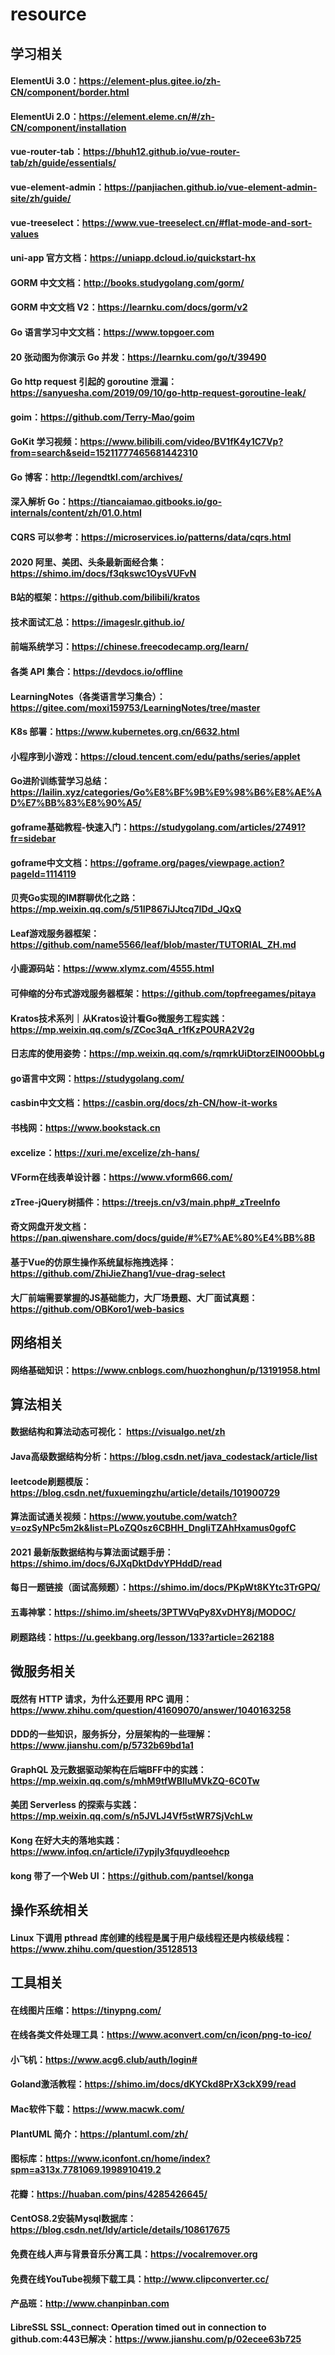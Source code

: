 # resource

## 学习相关
#### ElementUi 3.0：https://element-plus.gitee.io/zh-CN/component/border.html
#### ElementUi 2.0：https://element.eleme.cn/#/zh-CN/component/installation
#### vue-router-tab：https://bhuh12.github.io/vue-router-tab/zh/guide/essentials/
#### vue-element-admin：https://panjiachen.github.io/vue-element-admin-site/zh/guide/
#### vue-treeselect：https://www.vue-treeselect.cn/#flat-mode-and-sort-values
#### uni-app 官方文档：https://uniapp.dcloud.io/quickstart-hx
#### GORM 中文文档：http://books.studygolang.com/gorm/
#### GORM 中文文档 V2：https://learnku.com/docs/gorm/v2
#### Go 语言学习中文文档：https://www.topgoer.com
#### 20 张动图为你演示 Go 并发：https://learnku.com/go/t/39490
#### Go http request 引起的 goroutine 泄漏：https://sanyuesha.com/2019/09/10/go-http-request-goroutine-leak/
#### goim：https://github.com/Terry-Mao/goim
#### GoKit 学习视频：https://www.bilibili.com/video/BV1fK4y1C7Vp?from=search&seid=15211777465681442310
#### Go 博客：http://legendtkl.com/archives/
#### 深入解析 Go：https://tiancaiamao.gitbooks.io/go-internals/content/zh/01.0.html
#### CQRS 可以参考：https://microservices.io/patterns/data/cqrs.html
#### 2020 阿里、美团、头条最新面经合集：https://shimo.im/docs/f3qkswc1OysVUFvN
#### B站的框架：https://github.com/bilibili/kratos
#### 技术面试汇总：https://imageslr.github.io/
#### 前端系统学习：https://chinese.freecodecamp.org/learn/
#### 各类 API 集合：https://devdocs.io/offline
#### LearningNotes（各类语言学习集合）：https://gitee.com/moxi159753/LearningNotes/tree/master
#### K8s 部署：https://www.kubernetes.org.cn/6632.html
#### 小程序到小游戏：https://cloud.tencent.com/edu/paths/series/applet
#### Go进阶训练营学习总结：https://lailin.xyz/categories/Go%E8%BF%9B%E9%98%B6%E8%AE%AD%E7%BB%83%E8%90%A5/
#### goframe基础教程-快速入门：https://studygolang.com/articles/27491?fr=sidebar
#### goframe中文文档：https://goframe.org/pages/viewpage.action?pageId=1114119
#### 贝壳Go实现的IM群聊优化之路：https://mp.weixin.qq.com/s/51IP867iJJtcq7IDd_JQxQ
#### Leaf游戏服务器框架：https://github.com/name5566/leaf/blob/master/TUTORIAL_ZH.md
#### 小鹿源码站：https://www.xlymz.com/4555.html
#### 可伸缩的分布式游戏服务器框架：https://github.com/topfreegames/pitaya
#### Kratos技术系列｜从Kratos设计看Go微服务工程实践：https://mp.weixin.qq.com/s/ZCoc3qA_r1fKzPOURA2V2g
#### 日志库的使用姿势：https://mp.weixin.qq.com/s/rqmrkUiDtorzEIN00ObbLg
#### go语言中文网：https://studygolang.com/
#### casbin中文文档：https://casbin.org/docs/zh-CN/how-it-works
#### 书栈网：https://www.bookstack.cn
#### excelize：https://xuri.me/excelize/zh-hans/
#### VForm在线表单设计器：https://www.vform666.com/
#### zTree-jQuery树插件：https://treejs.cn/v3/main.php#_zTreeInfo
#### 奇文网盘开发文档：https://pan.qiwenshare.com/docs/guide/#%E7%AE%80%E4%BB%8B
#### 基于Vue的仿原生操作系统鼠标拖拽选择：https://github.com/ZhiJieZhang1/vue-drag-select
#### 大厂前端需要掌握的JS基础能力，大厂场景题、大厂面试真题：https://github.com/OBKoro1/web-basics

## 网络相关
#### 网络基础知识：https://www.cnblogs.com/huozhonghun/p/13191958.html

## 算法相关
#### 数据结构和算法动态可视化： https://visualgo.net/zh
#### Java高级数据结构分析：https://blog.csdn.net/java_codestack/article/list
#### leetcode刷题模版：https://blog.csdn.net/fuxuemingzhu/article/details/101900729
#### 算法面试通关视频：https://www.youtube.com/watch?v=ozSyNPc5m2k&list=PLoZQ0sz6CBHH_DngliTZAhHxamus0gofC
#### 2021 最新版数据结构与算法面试题手册：https://shimo.im/docs/6JXqDktDdvYPHddD/read
#### 每日一题链接（面试高频题）：https://shimo.im/docs/PKpWt8KYtc3TrGPQ/
#### 五毒神掌：https://shimo.im/sheets/3PTWVqPy8XvDHY8j/MODOC/
#### 刷题路线：https://u.geekbang.org/lesson/133?article=262188

## 微服务相关
#### 既然有 HTTP 请求，为什么还要用 RPC 调用：https://www.zhihu.com/question/41609070/answer/1040163258
#### DDD的一些知识，服务拆分，分层架构的一些理解：https://www.jianshu.com/p/5732b69bd1a1
#### GraphQL 及元数据驱动架构在后端BFF中的实践：https://mp.weixin.qq.com/s/mhM9tfWBlIuMVkZQ-6C0Tw
#### 美团 Serverless 的探索与实践：https://mp.weixin.qq.com/s/n5JVLJ4Vf5stWR7SjVchLw
#### Kong 在好大夫的落地实践：https://www.infoq.cn/article/i7ypjly3fquydleoehcp
#### kong 带了一个Web UI：https://github.com/pantsel/konga

## 操作系统相关
#### Linux 下调用 pthread 库创建的线程是属于用户级线程还是内核级线程：https://www.zhihu.com/question/35128513

## 工具相关
#### 在线图片压缩：https://tinypng.com/
#### 在线各类文件处理工具：https://www.aconvert.com/cn/icon/png-to-ico/
#### 小飞机：https://www.acg6.club/auth/login#
#### Goland激活教程：https://shimo.im/docs/dKYCkd8PrX3ckX99/read
#### Mac软件下载：https://www.macwk.com/
#### PlantUML 简介：https://plantuml.com/zh/
#### 图标库：https://www.iconfont.cn/home/index?spm=a313x.7781069.1998910419.2
#### 花瓣：https://huaban.com/pins/4285426645/
#### CentOS8.2安装Mysql数据库：https://blog.csdn.net/ldy/article/details/108617675
#### 免费在线人声与背景音乐分离工具：https://vocalremover.org
#### 免费在线YouTube视频下载工具：http://www.clipconverter.cc/
#### 产品班：http://www.chanpinban.com
#### LibreSSL SSL_connect: Operation timed out in connection to github.com:443已解决：https://www.jianshu.com/p/02ecee63b725

